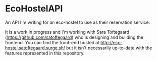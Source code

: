 # EcoHostelAPI
An API I'm writing for an eco-hostel to use as their reservation service. 

It is a work in progress and I'm working with Sara Toftegaard (https://github.com/satoftegaard) who is designing and building the frontend. You can find the front-end hosted at http://eco-hostel.satoftegaard.surge.sh/ but it isn't necessarily up-to-date with the features represented in this repository.
